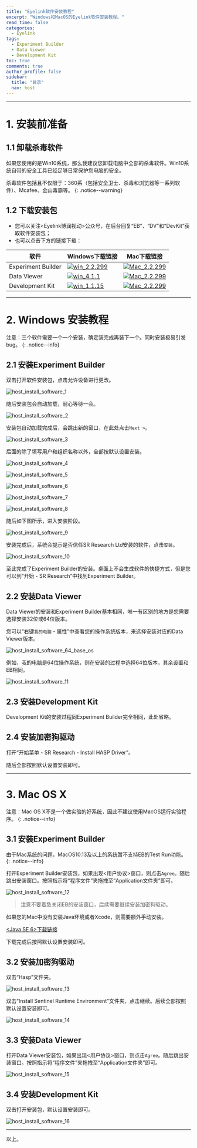 ```yaml
---
title: "Eyelink软件安装教程"
excerpt: "Windows和MacOS的Eyelink软件安装教程。"
read_time: false
categories:
  - Eyelink
tags:
  - Experiment Builder
  - Data Viewer
  - Development Kit
toc: true
comments: true
author_profile: false
sidebar:
  title: "目录"
  nav: host
---
```


---

# 1. 安装前准备

## 1.1 卸载杀毒软件

如果您使用的是Win10系统，那么我建议您卸载电脑中全部的杀毒软件。Win10系统自带的安全工具已经足够日常保护您电脑的安全。

杀毒软件包括且不仅限于：360系（包括安全卫士、杀毒和浏览器等一系列软件）、Mcafee、金山毒霸等。
{: .notice--warning}

## 1.2 下载安装包

* 您可以关注<Eyelink博润视动>公众号，在后台回复“EB”、“DV”和“DevKit”获取软件安装包；
* 也可以点击下方的链接下载：

| 软件 | Windows下载链接 | Mac下载链接 | 
| --- | --- | --- |   
| Experiment Builder | [![win_2.2.299](https://img.shields.io/badge/Windows_v2.2.299-c10g-green?&style=social)](https://pan.baidu.com/s/1rzwMpOJeR9PK6D6Oo3n01g) | [![Mac_2.2.299](https://img.shields.io/badge/MacOS_v2.2.299-7cfa-green?&style=social)](https://pan.baidu.com/s/14IqXism-ktX_qae_gzSUBQ) |
| Data Viewer | [![win_4.1.1](https://img.shields.io/badge/Windows_v4.1.1-wmzv-green?&style=social)](https://pan.baidu.com/s/1XVAxAzoMquc51H1V2VuxEQ) | [![Mac_2.2.299](https://img.shields.io/badge/MacOS_v4.1.1-n17d-green?&style=social)](https://pan.baidu.com/s/1ruGbGM8ZJq5oZBjIkiPczw) |
| Development Kit | [![win_1.1.15](https://img.shields.io/badge/Windows_v1.1.15-kygv-green?&style=social)](https://pan.baidu.com/s/1jSqjRoSd9DKps9_9Aj9qpw) | [![Mac_2.2.299](https://img.shields.io/badge/MacOS_v1.1.11-zied-green?&style=social)](https://pan.baidu.com/s/1LyIpUTbiKygrVL0mJjKBIQ) |

---

# 2. Windows 安装教程

注意：三个软件需要一个一个安装，确定装完成再装下一个。同时安装极易引发bug。
{: .notice--info}

## 2.1 安装Experiment Builder

双击打开软件安装包，点击允许设备进行更改。

![host_install_software_1](/assets/images/host_install_software_1.png)

随后安装包会自动加载，耐心等待一会。

![host_install_software_2](/assets/images/host_install_software_2.png)

安装包自动加载完成后，会跳出新的窗口，在此处点击`Next >`。

![host_install_software_3](/assets/images/host_install_software_3.png)

后面的除了填写用户和组织名称以外，全部按默认设置安装。

![host_install_software_4](/assets/images/host_install_software_4.png)

![host_install_software_5](/assets/images/host_install_software_5.png)

![host_install_software_6](/assets/images/host_install_software_6.png)

![host_install_software_7](/assets/images/host_install_software_7.png)

![host_install_software_8](/assets/images/host_install_software_8.png)

随后如下图所示，进入安装阶段。

![host_install_software_9](/assets/images/host_install_software_9.png)

安装完成后，系统会提示是否信任SR Research Ltd安装的软件，点击`安装`。

![host_install_software_10](/assets/images/host_install_software_10.png)

至此完成了Experiment Builder的安装。桌面上不会生成软件的快捷方式，但是您可以到“开始 - SR Research”中找到Experiment Builder。

## 2.2 安装Data Viewer

Data Viewer的安装和Experiment Builder基本相同，唯一有区别的地方是您需要选择安装32位或64位版本。

您可以“右键`我的电脑` - 属性”中查看您的操作系统版本，来选择安装对应的Data Viewer版本。

![host_install_software_64_base_os](/assets/images/host_install_software_64_base_os.png)

例如，我的电脑是64位操作系统，则在安装的过程中选择64位版本，其余设置和EB相同。

![host_install_software_11](/assets/images/host_install_software_11.png)

## 2.3 安装Development Kit

Development Kit的安装过程同Experiment Builder完全相同，此处省略。

## 2.4 安装加密狗驱动

打开“开始菜单 - SR Research - Install HASP Driver”。

随后全部按照默认设置安装即可。

---

# 3. Mac OS X

注意：Mac OS X不是一个做实验的好系统，因此不建议使用MacOS运行实验程序。
{: .notice--info}

## 3.1 安装Experiment Builder

由于Mac系统的问题，MacOS10.13及以上的系统暂不支持EB的Test Run功能。
{: .notice--info}

打开Experiment Builder安装包，如果出现<用户协议>窗口，则点击`Agree`。随后跳出安装窗口。按照指示将“程序文件”夹拖拽至“Application文件夹”即可。

![host_install_software_12](/assets/images/host_install_software_12.png)

> 注意不要着急关闭EB的安装窗口，后续需要继续安装加密狗驱动。

如果您的Mac中没有安装Java环境或者Xcode，则需要额外手动安装。

[<Java SE 6>下载链接](https://support.apple.com/kb/DL1572?viewlocale=zh_CN&locale=zh_CN)

下载完成后按照默认设置安装即可。

## 3.2 安装加密狗驱动

双击“Hasp”文件夹。

![host_install_software_13](/assets/images/host_install_software_13.png)

双击“Install Sentinel Runtime Environment”文件夹，点击继续。后续全部按照默认设置安装即可。

![host_install_software_14](/assets/images/host_install_software_14.png)

## 3.3 安装Data Viewer

打开Data Viewer安装包，如果出现<用户协议>窗口，则点击`Agree`。随后跳出安装窗口。按照指示将“程序文件”夹拖拽至“Application文件夹”即可。

![host_install_software_15](/assets/images/host_install_software_15.png)

## 3.4 安装Development Kit

双击打开安装包，默认设置安装即可。

![host_install_software_16](/assets/images/host_install_software_16.png)

---

以上。